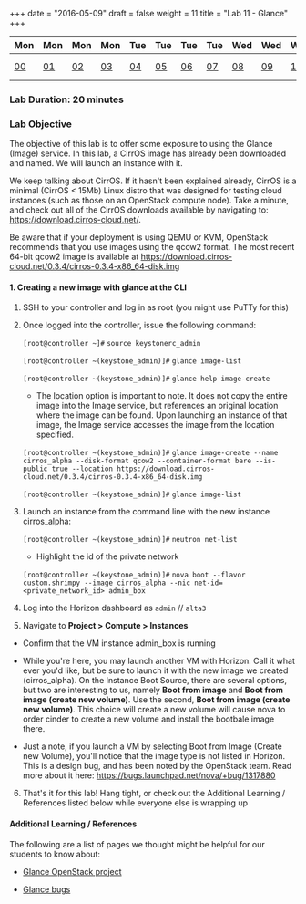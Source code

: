 +++
date = "2016-05-09"
draft = false
weight = 11
title = "Lab 11 - Glance"
+++

|Mon|Mon|Mon|Mon|Tue|Tue|Tue|Tue|Wed|Wed|Wed|Wed|Thur|Thur|Thur|
|---|---|---|---|---|---|---|---|---|---|---|---|---|---|---|
|[00](https://alta3.com/labs/openstack/00/)|[01](https://alta3.com/labs/openstack/01/)|[02](https://alta3.com/labs/openstack/02/)|[03](https://alta3.com/labs/openstack/03/)|[04](https://alta3.com/labs/openstack/04/)|[05](https://alta3.com/labs/openstack/05/)|[06](https://alta3.com/labs/openstack/06/)|[07](https://alta3.com/labs/openstack/07/)|[08](https://alta3.com/labs/openstack/08/)|[09](https://alta3.com/labs/openstack/09/)|[10](https://alta3.com/labs/openstack/10/)|[alt text](http://i.imgur.com/NZDhp5t.png|[12](https://alta3.com/labs/openstack/12/)|[13](https://alta3.com/labs/openstack/13/)|[14](https://alta3.com/labs/openstack/14/)|

### Lab Duration: 20 minutes

### Lab Objective

The objective of this lab is to offer some exposure to using the Glance (Image) service. In this lab, a CirrOS image has already been downloaded and named. We will launch an instance with it. 
 
We keep talking about CirrOS. If it hasn't been explained already, CirrOS is a minimal (CirrOS < 15Mb) Linux distro that was designed for testing cloud instances (such as those on an OpenStack compute node). Take a minute, and check out all of the CirrOS downloads available by navigating to: https://download.cirros-cloud.net/.

Be aware that if your deployment is using QEMU or KVM, OpenStack recommends that you use images using the qcow2 format. The most recent 64-bit qcow2 image is available at https://download.cirros-cloud.net/0.3.4/cirros-0.3.4-x86_64-disk.img

#### 1. Creating a new image with glance at the CLI

1. SSH to your controller and log in as root (you might use PuTTy for this)

2. Once logged into the controller, issue the following command:

	`[root@controller ~]#` `source keystonerc_admin`

	`[root@controller ~(keystone_admin)]#` `glance image-list`

	`[root@controller ~(keystone_admin)]#` `glance help image-create`
	
	* The location option is important to note. It does not copy the entire image into the Image service, but references an original location where the image can be found. Upon launching an instance of that image, the Image service accesses the image from the location specified.
	
	`[root@controller ~(keystone_admin)]#` `glance image-create --name cirros_alpha --disk-format qcow2 --container-format bare --is-public true --location https://download.cirros-cloud.net/0.3.4/cirros-0.3.4-x86_64-disk.img`

	`[root@controller ~(keystone_admin)]#` `glance image-list`

3. Launch an instance from the command line with the new instance cirros_alpha:

	`[root@controller ~(keystone_admin)]#` `neutron net-list`
	
	* Highlight the id of the private network 
	
	`[root@controller ~(keystone_admin)]#` `nova boot --flavor custom.shrimpy --image cirros_alpha --nic net-id=<private_network_id> admin_box`
	
4. Log into the Horizon dashboard as `admin` // `alta3`

5. Navigate to **Project > Compute > Instances**

 * Confirm that the VM instance admin_box is running
 
 * While you're here,  you may launch another VM with Horizon. Call it what ever you'd like, but be sure to launch it with the new image we created (cirros_alpha).  On the Instance Boot Source, there are several options, but two are interesting to us, namely **Boot from image** and **Boot from image (create new volume)**. Use the second, **Boot from image (create new volume)**. This choice will create a new volume will cause nova to order cinder to create a new volume and install the bootbale image there. 
 
 * Just a note, if you launch a VM by selecting Boot from Image (Create new Volume), you'll notice that the image type is not listed in Horizon. This is a design bug, and has been noted by the OpenStack team. Read more about it here: https://bugs.launchpad.net/nova/+bug/1317880
 
6. That's it for this lab! Hang tight, or check out the Additional Learning / References listed below while everyone else is wrapping up

#### Additional Learning / References

The following are a list of pages we thought might be helpful for our students to know about:

* [Glance OpenStack project](https://launchpad.net/glance)

* [Glance bugs](https://bugs.launchpad.net/glance)
